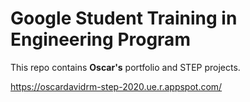 # Google Student Training in Engineering Program

This repo contains **Oscar's** portfolio and STEP projects.

https://oscardavidrm-step-2020.ue.r.appspot.com/
